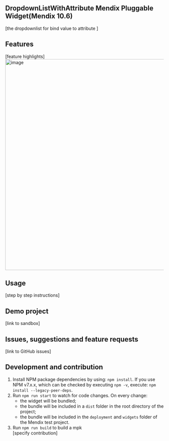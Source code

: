 ## DropdownListWithAttribute Mendix Pluggable Widget(Mendix 10.6)
[the dropdownlist for  bind value to attribute ]

## Features
[feature highlights]
<img width="1264" height="669" alt="image" src="https://github.com/user-attachments/assets/ae76d3f7-25f2-49bb-90bc-ba0f60a7ba43" />

## Usage
[step by step instructions]

## Demo project
[link to sandbox]

## Issues, suggestions and feature requests
[link to GitHub issues]

## Development and contribution

1. Install NPM package dependencies by using: `npm install`. If you use NPM v7.x.x, which can be checked by executing `npm -v`, execute: `npm install --legacy-peer-deps`.
1. Run `npm run start` to watch for code changes. On every change:
    - the widget will be bundled;
    - the bundle will be included in a `dist` folder in the root directory of the project;
    - the bundle will be included in the `deployment` and `widgets` folder of the Mendix test project.
1. Run  `npm run build` to build a mpk  
[specify contribution]
